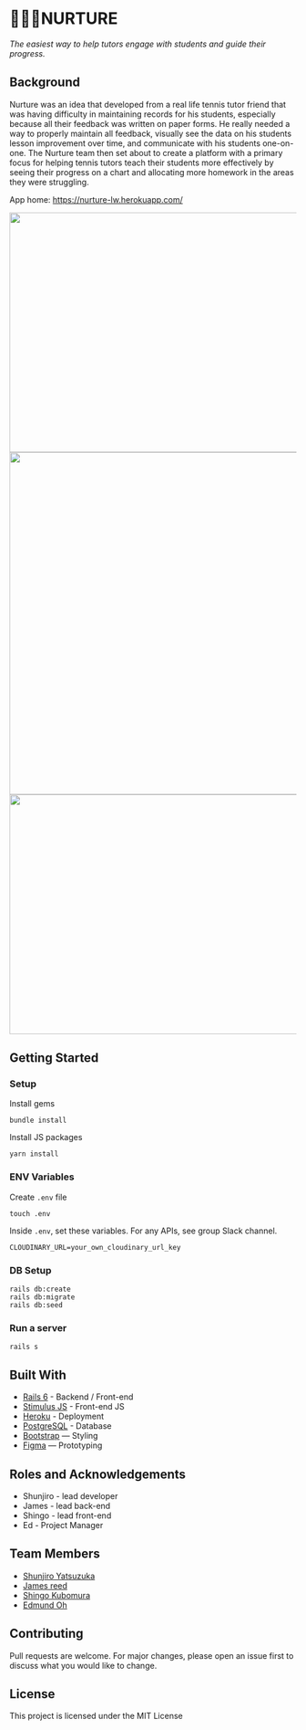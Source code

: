 # 👨‍👧‍👦NURTURE 
<i> The easiest way to help tutors engage with students and guide their progress. </i>

## Background
Nurture was an idea that developed from a real life tennis tutor friend that was having difficulty in maintaining records for his students, especially because all their feedback was written on paper forms. He really needed a way to properly maintain all feedback, visually see the data on his students lesson improvement over time, and communicate with his students one-on-one. The Nurture team then set about to create a platform with a primary focus for helping tennis tutors teach their students more effectively by seeing their progress on a chart and allocating more homework in the areas they were struggling.

App home: https://nurture-lw.herokuapp.com/

<img src="https://res.cloudinary.com/snoared/image/upload/v1655352583/screenshot-nurture-lw.herokuapp.com-2022.06.16-11_57_36_udracf.png" width="850" height="420">
<img src="https://res.cloudinary.com/snoared/image/upload/v1655352583/screenshot-nurture-lw.herokuapp.com-2022.06.16-11_58_04_fa7nak.png" width="850" height="600">
<img src="https://res.cloudinary.com/snoared/image/upload/v1655352583/screenshot-nurture-lw.herokuapp.com-2022.06.16-11_58_49_ucho4w.png" width="850" height="420">

## Getting Started
### Setup

Install gems
```
bundle install
```
Install JS packages
```
yarn install
```

### ENV Variables
Create `.env` file
```
touch .env
```
Inside `.env`, set these variables. For any APIs, see group Slack channel.
```
CLOUDINARY_URL=your_own_cloudinary_url_key
```

### DB Setup
```
rails db:create
rails db:migrate
rails db:seed
```

### Run a server
```
rails s
```

## Built With
- [Rails 6](https://guides.rubyonrails.org/) - Backend / Front-end
- [Stimulus JS](https://stimulus.hotwired.dev/) - Front-end JS
- [Heroku](https://heroku.com/) - Deployment
- [PostgreSQL](https://www.postgresql.org/) - Database
- [Bootstrap](https://getbootstrap.com/) — Styling
- [Figma](https://www.figma.com) — Prototyping

## Roles and Acknowledgements
* Shunjiro - lead developer
* James - lead back-end 
* Shingo - lead front-end
* Ed - Project Manager

## Team Members
- [Shunjiro Yatsuzuka](https://www.linkedin.com/in/syatsuzuka/)
- [James reed](https://github.com/Jimreed91)
- [Shingo Kubomura](https://www.linkedin.com/in/shingokubomura/)
- [Edmund Oh](https://www.linkedin.com/in/edmund-0h/)

## Contributing
Pull requests are welcome. For major changes, please open an issue first to discuss what you would like to change.

## License
This project is licensed under the MIT License
